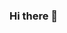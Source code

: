 ### Hi there 👋
<!DOCTYPE html>
<html>
   <head>
     <title>Hello there, my name is Karl Robie</title>
   </head>
</html>

